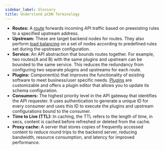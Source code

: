 ```yaml
---
sidebar_label: Glossary
title: Understand pCDN Terminology
---
```


- **Routes:** A [route](./01-getting-started/index.md#step-1-configuring-a-route) forwards incoming API traffic based on preexisting rules to a specified upstream address. 
- **Upstream:** These are target backend nodes for routes. They also perform [load balancing](./01-getting-started/index.md#step-2-set-up-load-balancing) on a set of nodes according to predefined rules set during the upstream configuration.
- **Service:** An API abstraction that bounds routes together. For example, two routes(A and B) with the same plugins and upstream can be bounded to the same service. This reduces the redundancy from configuring two separate plugins and upstreams for each route.
- **Plugins:** Component(s) that improves the functionality of existing software to meet business/user specific needs. [Plugins](./03-plugins/index.md) are customizable and offers a plugin editor that allows you to update its schema configuration.
- **Consumers:** The highest priority level in the API gateway that identifies the API requester. It uses authentication to generate a unique ID for every consumer and uses this ID to execute the plugins and upstream configurations bound to the consumer.
- **Time to Live (TTL):** In caching, the TTL refers to the length of time, in secs, content is cached before refreshed or deleted from the cache.
- **Proxy cache:** A server that stores copies of frequently accessed content to reduce round trips to the backend server, reducing bandwidth, resource consumption, and latency for improved performance. 
